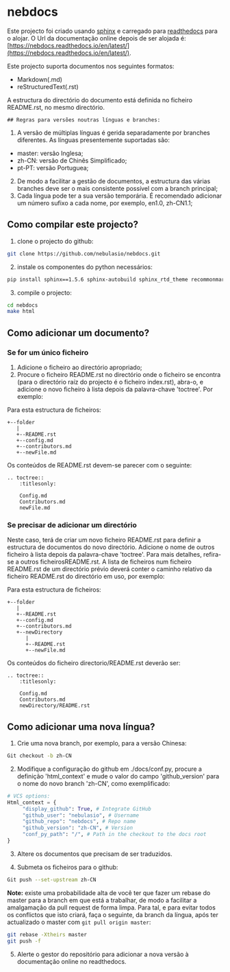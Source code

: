 # nebdocs

Este projecto foi criado usando [sphinx](http://www.sphinx-doc.org/en/master/) e carregado para [readthedocs](https://readthedocs.org/) para o alojar. O Url da documentação online depois de ser alojada é: [https://nebdocs.readthedocs.io/en/latest/](https://nebdocs.readthedocs.io/en/latest/).

Este projecto suporta documentos nos seguintes formatos:

- Markdown(.md)
- reStructuredText(.rst)

A estructura do directório do documento está definida no ficheiro README.rst, no mesmo directório.

	## Regras para versões noutras línguas e branches:
1. A versão de múltiplas línguas é gerida separadamente por branches diferentes. As línguas presentemente suportadas são:
- master: versão Inglesa;
- zh-CN: versão de Chinês Simplificado;
- pt-PT: versão Portuguea;
2. De modo a facilitar a gestão de documentos, a estructura das várias branches deve ser o mais consistente possível com a branch principal;
3. Cada língua pode ter a sua versão temporária. É recomendado adicionar um número sufixo a cada nome, por exemplo, en1.0, zh-CN1.1;

## Como compilar este projecto?
1. clone o projecto do github:

```bash
git clone https://github.com/nebulasio/nebdocs.git
```

2. instale os componentes do python necessários:

```bash
pip install sphinx==1.5.6 sphinx-autobuild sphinx_rtd_theme recommonmark
```
3. compile o projecto:

```bash
cd nebdocs
make html
```

## Como adicionar um documento?
### Se for um único ficheiro
1. Adicione o ficheiro ao directório apropriado;
2. Procure o ficheiro README.rst no directório onde o ficheiro se encontra (para o directório raíz do projecto é o ficheiro index.rst), abra-o, e adicione o novo ficheiro à lista depois da palavra-chave 'toctree'. Por exemplo:

Para esta estructura de ficheiros:
```
+--folder
   |
   +--README.rst
   +--config.md
   +--contributors.md
   +--newFile.md
```

Os conteúdos de README.rst devem-se parecer com o seguinte:
```
.. toctree::
    :titlesonly:

    Config.md
    Contributors.md
    newFile.md
```

### Se precisar de adicionar um directório
Neste caso, terá de criar um novo ficheiro README.rst para definir a estructura de documentos do novo directório. Adicione o nome de outros ficheiro à lista depois da palavra-chave 'toctree'. Para mais detalhes, refira-se a outros ficheirosREADME.rst. A lista de ficheiros num ficheiro README.rst de um directório prévio deverá conter o caminho relativo da ficheiro README.rst do directório em uso, por exemplo:

Para esta estructura de ficheiros:
```
+--folder
   |
   +--README.rst
   +--config.md
   +--contributors.md
   +--newDirectory
      |
      +--README.rst
      +--newFile.md
```
Os conteúdos do ficheiro directorio/README.rst deverão ser:
```
.. toctree::
    :titlesonly:

    Config.md
    Contributors.md
    newDirectory/README.rst
```

## Como adicionar uma nova língua?

1. Crie uma nova branch, por exemplo, para a versão Chinesa:
```bash
Git checkout -b zh-CN
```
2. Modifique a configuração do github em ./docs/conf.py, procure a definição 'html_context' e mude o valor do campo 'github_version' para o nome do novo branch 'zh-CN', como exemplificado:

```python
# VCS options:
Html_context = {
     "display_github": True, # Integrate GitHub
     "github_user": "nebulasio", # Username
     "github_repo": "nebdocs", # Repo name
     "github_version": "zh-CN", # Version
     "conf_py_path": "/", # Path in the checkout to the docs root
}
```

3. Altere os documentos que precisam de ser traduzidos.

4. Submeta os ficheiros para o github:

```bash
Git push --set-upstream zh-CN
```

**Note:** existe uma probabilidade alta de você ter que fazer um rebase do master para a branch em que está a trabalhar, de modo a facilitar a amalgamação da pull request de forma limpa. Para tal, e para evitar todos os conflictos que isto criará, faça o seguinte, da branch da língua, após ter actualizado o master com ```git pull origin master```:
```bash
git rebase -Xtheirs master
git push -f
```

5. Alerte o gestor do repositório para adicionar a nova versão à documentação online no readthedocs.
